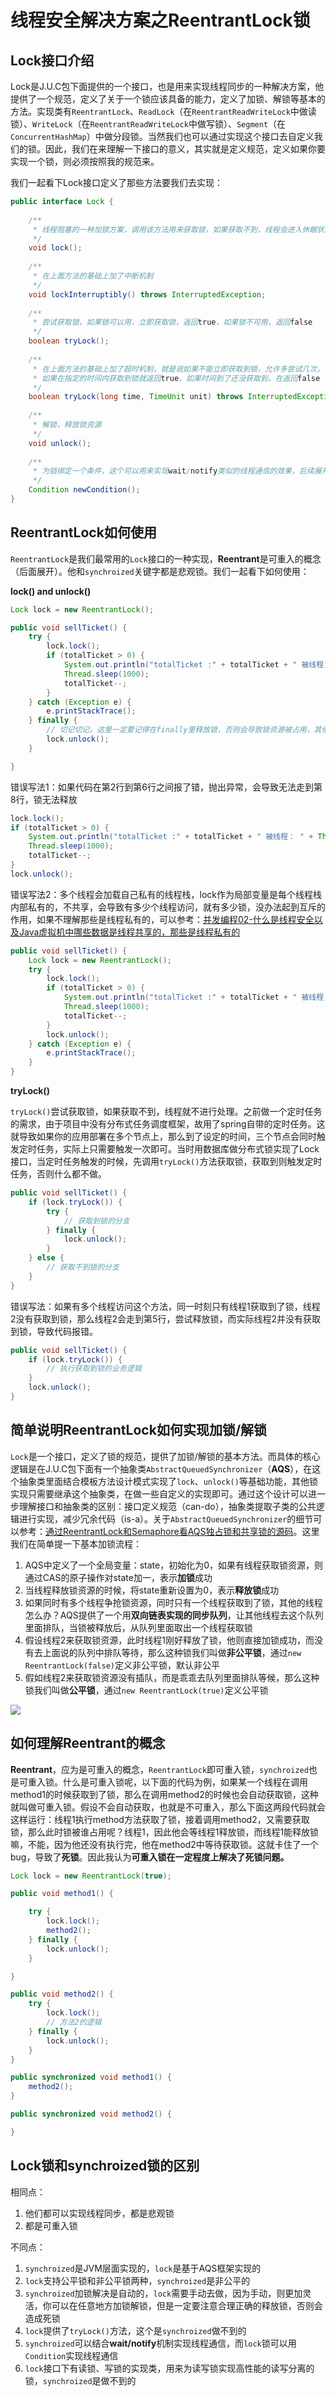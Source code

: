# 线程安全解决方案之ReentrantLock锁

## Lock接口介绍

Lock是J.U.C包下面提供的一个接口，也是用来实现线程同步的一种解决方案，他提供了一个规范，定义了关于一个锁应该具备的能力，定义了加锁、解锁等基本的方法。实现类有`ReentrantLock`、`ReadLock`（在`ReentrantReadWriteLock`中做读锁）、`WriteLock`（在`ReentrantReadWriteLock`中做写锁）、`Segment`（在`ConcurrentHashMap`）中做分段锁。当然我们也可以通过实现这个接口去自定义我们的锁。因此，我们在来理解一下接口的意义，其实就是定义规范，定义如果你要实现一个锁，则必须按照我的规范来。

我们一起看下Lock接口定义了那些方法要我们去实现：

```java
public interface Lock {
    
    /**
     * 线程阻塞的一种加锁方案，调用该方法用来获取锁，如果获取不到，线程会进入休眠状态，直到获取到锁为止
     */
    void lock();
    
    /**
     * 在上面方法的基础上加了中断机制
     */
    void lockInterruptibly() throws InterruptedException;
    
    /**
     * 尝试获取锁，如果锁可以用，立即获取锁，返回true，如果锁不可用，返回false
     */
    boolean tryLock();
    
    /**
     * 在上面方法的基础上加了超时机制，就是说如果不能立即获取到锁，允许多尝试几次，
     * 如果在指定的时间内获取到锁就返回true，如果时间到了还没获取到，在返回false
     */
    boolean tryLock(long time, TimeUnit unit) throws InterruptedException;
    
    /**
     * 解锁，释放锁资源
     */
    void unlock();
       
    /**
     * 为锁绑定一个条件，这个可以用来实现wait/notify类似的线程通信的效果，后续展开
     */
    Condition newCondition();
}
```

## ReentrantLock如何使用

`ReentrantLock`是我们最常用的`Lock`接口的一种实现，**Reentrant**是可重入的概念（后面展开）。他和`synchroized`关键字都是悲观锁。我们一起看下如何使用：

**lock()  and unlock()**

```java
Lock lock = new ReentrantLock();

public void sellTicket() {
    try {
        lock.lock();
        if (totalTicket > 0) {
            System.out.println("totalTicket :" + totalTicket + " 被线程： " + Thread.currentThread().getName() + " 减1");
            Thread.sleep(1000);
            totalTicket--;
        }
    } catch (Exception e) {
        e.printStackTrace();
    } finally {
        // 切记切记，这里一定要记得在finally里释放锁，否则会导致锁资源被占用，其他线程无法始终无法获取锁，永远被阻塞
        lock.unlock();
    }

}
```

错误写法1：如果代码在第2行到第6行之间报了错，抛出异常，会导致无法走到第8行，锁无法释放

```java
lock.lock();
if (totalTicket > 0) {
    System.out.println("totalTicket :" + totalTicket + " 被线程： " + Thread.currentThread().getName() + " 减1");
    Thread.sleep(1000);
    totalTicket--;
}
lock.unlock();
```

错误写法2：多个线程会加载自己私有的线程栈，lock作为局部变量是每个线程栈内部私有的，不共享，会导致有多少个线程访问，就有多少锁，没办法起到互斥的作用，如果不理解那些是线程私有的，可以参考：[并发编程02-什么是线程安全以及Java虚拟机中哪些数据是线程共享的，那些是线程私有的](https://blog.csdn.net/weixin_40149557/article/details/124463990)

```java
public void sellTicket() {
    Lock lock = new ReentrantLock();
    try {
        lock.lock();
        if (totalTicket > 0) {
            System.out.println("totalTicket :" + totalTicket + " 被线程： " + Thread.currentThread().getName() + " 减1");
            Thread.sleep(1000);
            totalTicket--;
        }
        lock.unlock();
    } catch (Exception e) {
        e.printStackTrace();
    }
}
```

**tryLock()**

`tryLock()`尝试获取锁，如果获取不到，线程就不进行处理。之前做一个定时任务的需求，由于项目中没有分布式任务调度框架，故用了spring自带的定时任务。这就导致如果你的应用部署在多个节点上，那么到了设定的时间，三个节点会同时触发定时任务，实际上只需要触发一次即可。当时用数据库做分布式锁实现了Lock接口，当定时任务触发的时候，先调用`tryLock()`方法获取锁，获取到则触发定时任务，否则什么都不做。

```java
public void sellTicket() {
    if (lock.tryLock()) {
        try {
            // 获取到锁的分支
        } finally {
            lock.unlock();
        }
    } else {
        // 获取不到锁的分支
    }
}
```

错误写法：如果有多个线程访问这个方法，同一时刻只有线程1获取到了锁，线程2没有获取到锁，那么线程2会走到第5行，尝试释放锁，而实际线程2并没有获取到锁，导致代码报错。

```java
public void sellTicket() {
    if (lock.tryLock()) {
        // 执行获取到锁的业务逻辑
    }
    lock.unlock();
}
```

## 简单说明ReentrantLock如何实现加锁/解锁

`Lock`是一个接口，定义了锁的规范，提供了加锁/解锁的基本方法。而具体的核心逻辑是在J.U.C包下面有一个抽象类`AbstractQueuedSynchronizer`（**AQS**），在这个抽象类里面结合模板方法设计模式实现了`lock`、`unlock()`等基础功能，其他锁实现只需要继承这个抽象类，在做一些自定义的实现即可。通过这个设计可以进一步理解接口和抽象类的区别：接口定义规范（can-do），抽象类提取子类的公共逻辑进行实现，减少冗余代码（is-a）。关于`AbstractQueuedSynchronizer`的细节可以参考：[通过ReentrantLock和Semaphore看AQS独占锁和共享锁的源码](https://blog.csdn.net/weixin_40149557/article/details/107968108)。这里我们在简单提一下基本加锁流程：

1. AQS中定义了一个全局变量：state，初始化为0，如果有线程获取锁资源，则通过CAS的原子操作对state加一，表示**加锁**成功
2. 当线程释放锁资源的时候，将state重新设置为0，表示**释放锁**成功
3. 如果同时有多个线程争抢锁资源，同时只有一个线程获取到了锁，其他的线程怎么办？AQS提供了一个用**双向链表实现的同步队列**，让其他线程去这个队列里面排队，当锁被释放后，从队列里面取出一个线程获取锁
4. 假设线程2来获取锁资源，此时线程1刚好释放了锁，他则直接加锁成功，而没有去上面说的队列中排队等待，那么这种锁我们叫做**非公平锁**，通过`new ReentrantLock(false)`定义非公平锁，默认非公平
5. 假如线程2来获取锁资源没有插队，而是乖乖去队列里面排队等候，那么这种锁我们叫做**公平锁**，通过`new ReentrantLock(true)`定义公平锁



![](./img/AQS模型.png)

## 如何理解Reentrant的概念

**Reentrant**，应为是可重入的概念，`ReentrantLock`即可重入锁，`synchroized`也是可重入锁。什么是可重入锁呢，以下面的代码为例，如果某一个线程在调用method1的时候获取到了锁，那么在调用method2的时候也会自动获取锁，这种就叫做可重入锁。假设不会自动获取，也就是不可重入，那么下面这两段代码就会这样运行：线程1执行method方法获取了锁，接着调用method2，又需要获取锁，那么此时锁被谁占用呢？线程1，因此他会等线程1释放锁，而线程1能释放锁嘛，不能，因为他还没有执行完，他在method2中等待获取锁。这就卡住了一个bug，导致了**死锁**。因此我认为**可重入锁在一定程度上解决了死锁问题。**

```java
Lock lock = new ReentrantLock(true);

public void method1() {

    try {
        lock.lock();
        method2();
    } finally {
        lock.unlock();
    }

}

public void method2() {
    try {
        lock.lock();
        // 方法2的逻辑
    } finally {
        lock.unlock();
    }
}
```

```java
public synchronized void method1() {
    method2();
}

public synchronized void method2() {

}
```

## Lock锁和synchroized锁的区别

相同点：

1. 他们都可以实现线程同步，都是悲观锁
2. 都是可重入锁

不同点：

1. `synchroized`是JVM层面实现的，`lock`是基于AQS框架实现的
2. `lock`支持公平锁和非公平锁两种，`synchroized`是非公平的
3. `synchroized`加锁解决是自动的，`lock`需要手动去做，因为手动，则更加灵活，你可以在任意地方加锁解锁，但是一定要注意合理正确的释放锁，否则会造成死锁
4. `lock`提供了`tryLock()`方法，这个是`synchroized`做不到的
5. `synchroized`可以结合**wait/notify**机制实现线程通信，而`lock`锁可以用`Condition`实现线程通信
6. `lock`接口下有读锁、写锁的实现类，用来为读写锁实现高性能的读写分离的锁，`synchroized`是做不到的
